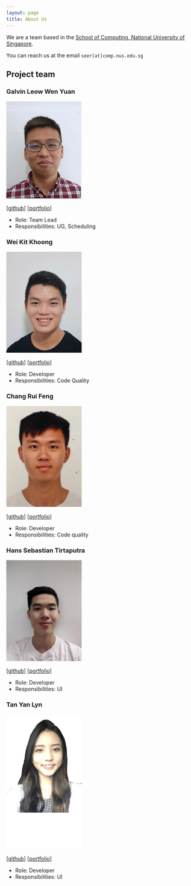```yaml
---
layout: page
title: About Us
---
```


We are a team based in the [School of Computing, National University of Singapore](http://www.comp.nus.edu.sg).

You can reach us at the email `seer[at]comp.nus.edu.sg`

## Project team

### Galvin Leow Wen Yuan

<img src="images/galvinleow.png" width="200px">

[[github](http://github.com/galvinleow)]
[[portfolio](team/galvinleow.md)]

* Role: Team Lead
* Responsibilities: UG, Scheduling

### Wei Kit Khoong

<img src="images/khoongwk.png" width="200px">

[[github](http://github.com/khoongwk)] 
[[portfolio](team/khoongwk.md)]

* Role: Developer
* Responsibilities: Code Quality

### Chang Rui Feng

<img src="images/ruifengg.png" width="200px">

[[github](http://github.com/RuiFengg)]
[[portfolio](team/ruifengg.md)]

* Role: Developer
* Responsibilities: Code quality

### Hans Sebastian Tirtaputra

<img src="images/hansebastian.png" width="200px">

[[github](http://github.com/hansebastian)]
[[portfolio](team/hansebastian.md)]

* Role: Developer
* Responsibilities: UI

### Tan Yan Lyn

<img src="images/yanlynnnnn.png" width="200px">

[[github](https://github.com/yanlynnnnn)]
[[portfolio](team/yanlynnnnn.md)]

* Role: Developer
* Responsibilities: UI




